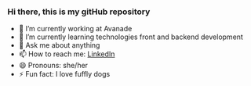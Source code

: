 ### Hi there, this is my gitHub repository 

- 🔭 I’m currently working at Avanade
- 🌱 I’m currently learning technologies front and backend development
- 💬 Ask me about anything
- 📫 How to reach me: [LinkedIn](https://www.linkedin.com/in/eunice-vilar-07384842/)
- 😄 Pronouns: she/her
- ⚡ Fun fact: I love fuffly dogs

